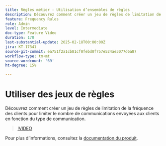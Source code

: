 ```yaml
---
title: Règles métier - Utilisation d’ensembles de règles
description: Découvrez comment créer un jeu de règles de limitation de la fréquence des clients pour limiter le nombre de communications envoyées aux clients en fonction du type de communication dans Adobe Journey Optimizer (AJO).
feature: Frequency Rules
role: Admin
level: Intermediate
doc-type: Feature Video
duration: 170
last-substantial-update: 2025-02-18T00:00:00Z
jira: KT-17341
source-git-commit: ea751f2a1cb81cf0febd0f757e524ae3077d6a87
workflow-type: tm+mt
source-wordcount: '69'
ht-degree: 15%

---
```



# Utiliser des jeux de règles

Découvrez comment créer un jeu de règles de limitation de la fréquence des clients pour limiter le nombre de communications envoyées aux clients en fonction du type de communication.

>[!VIDEO](https://video.tv.adobe.com/v/3435531/?learn=on&enablevpops)

Pour plus d’informations, consultez la [documentation du produit](https://experienceleague.adobe.com/fr/docs/journey-optimizer/using/configuration/rule-sets).
